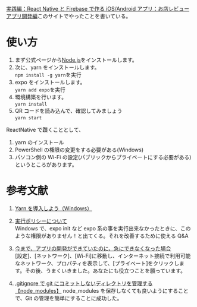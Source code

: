 [実践編：React Native と Firebase で作る iOS/Android アプリ：お店レビューアプリ開発編](https://www.udemy.com/course/react-native-firebase/learn/lecture/21271376#questions/12710940)このサイトでやったことを書いている。

# 使い方

1. まず公式ページから[Node.js](https://nodejs.org/ja/)をインストールします。
1. 次に、yarn をインストールします。  
   `npm install -g yarn`を実行
1. expo をインストールします。  
   `yarn add expo`を実行
1. 環境構築を行います。  
   `yarn install `
1. QR コードを読み込んで、確認してみましょう  
   `yarn start`

ReactNative で躓くこととして、

1. yarn のインストール
1. PowerShell の権限の変更をする必要がある(Windows)
1. パソコン側の Wi-Fi の設定(パブリックからプライベートにする必要がある)
   というところがあります。

# 参考文献

1. [Yarn を導入しよう（Windows）](https://qiita.com/kurararara/items/21c70c4adfd3bb323412)
1. [実行ポリシーについて](https://docs.microsoft.com/ja-jp/powershell/module/microsoft.powershell.core/about/about_execution_policies?view=powershell-7)  
   Windows で、expo init など expo 系の事を実行出来なかったときに、このような権限がありません！と出てくる。それを改善するために使える Q&A
1. [今まで、アプリの開発ができていたのに、急にできなくなった場合](https://stackoverflow.com/questions/54604991/expo-app-cant-load-project-with-message-this-is-taking-much-longer-than-it)  
   [設定]、[ネットワーク]、[Wi-Fi]に移動し、インターネット接続で利用可能なネットワーク、プロパティを表示して、[プライベート]をクリックします。その後、うまくいきました。あなたにも役立つことを願っています。

1. [.gitignore で git にコミットしないディレクトリを管理する【node_modules】](https://qiita.com/growsic/items/b2965c0ba3b0aaae1ff8)
   node_modules を保存しなくても良いようにすることで、Git の管理を簡単にすることに成功した。
